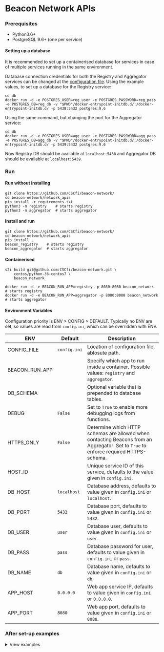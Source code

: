 # Beacon Network APIs
### Prerequisites
* Python3.6+
* PostgreSQL 9.6+ (one per service)



#### Setting up a database
It is recommended to set up a containerised database for services in case of multiple services running in the same environment.

Database connection credentials for both the Registry and Aggregator services can be changed at the [configuration file](/network_apis/config/config.ini). Using the example values, to set up a database for the Registry service:
```
cd db
docker run -d -e POSTGRES_USER=reg_user -e POSTGRES_PASSWORD=reg_pass -e POSTGRES_DB=reg_db -v "$PWD"/docker-entrypoint-initdb.d/:/docker-entrypoint-initdb.d/ -p 5438:5432 postgres:9.6
```

Using the same command, but changing the port for the Aggregator service:
```
cd db
docker run -d -e POSTGRES_USER=agg_user -e POSTGRES_PASSWORD=agg_pass -e POSTGRES_DB=agg_db -v "$PWD"/docker-entrypoint-initdb.d/:/docker-entrypoint-initdb.d/ -p 5439:5432 postgres:9.6
```

Now Registry DB should be available at `localhost:5438` and Aggregator DB should be available at `localhost:5439`.

### Run
#### Run without installing
```
git clone https://github.com/CSCfi/beacon-network/
cd beacon-network/network_apis
pip install -r requirements.txt
python3 -m registry    # starts registry
python3 -m aggregator  # starts aggregator
```
#### Install and run
```
git clone https://github.com/CSCfi/beacon-network/
cd beacon-network/network_apis
pip install .
beacon_registry    # starts registry
beacon_aggregator  # starts aggregator
```
#### Containerised
```
s2i build git@github.com:CSCfi/beacon-network.git \
    centos/python-36-centos7 \
    beacon_network

docker run -d -e BEACON_RUN_APP=registry -p 8080:8080 beacon_network      # starts registry
docker run -d -e BEACON_RUN_APP=aggregator -p 8080:8080 beacon_network    # starts aggregator
```

#### Environment Variables
Configuration priority is ENV > CONFIG > DEFAULT. Typically no ENV are set, so values are read from `config.ini`, which can be overridden with ENV.

| ENV            | Default                                    | Description                                                                                                                          |
|----------------|--------------------------------------------|--------------------------------------------------------------------------------------------------------------------------------------|
| CONFIG_FILE    | `config.ini`                               | Location of configuration file, ablosute path.                                                                                       |
| BEACON_RUN_APP | ` `                                         | Specify which app to run inside a container. Possible values: `registry` and `aggregator`.                                           |
| DB_SCHEMA      | ` `                                         | Optional variable that is prepended to database tables.                                                                              |
| DEBUG          | `False`                                    | Set to `True` to enable more debugging logs from functions.                                               |
| HTTPS_ONLY     | `False`                                    | Determine which HTTP schemas are allowed when contacting Beacons from an Aggregator. Set to `True` to enforce required HTTPS-schema. |
| HOST_ID        | ` `  | Unique service ID of this service, defaults to the value given in `config.ini`.                                                      |
| DB_HOST        | `localhost`  | Database address, defaults to value given in `config.ini` or `localhost`.                                                            |
| DB_PORT        | `5432`  | Database port, defaults to value given in `config.ini` or `5432`.                                                                    |
| DB_USER        | `user`  | Database user, defaults to value given in `config.ini` or `user`.                                                                    |
| DB_PASS        | `pass`  | Database password for user, defaults to value given in `config.ini` or `pass`.                                                       |
| DB_NAME        | `db`  | Database name, defaults to value given in `config.ini` or `db`.                                                                      |
| APP_HOST       | `0.0.0.0` | Web app service IP, defaults to value given in `config.ini` or `0.0.0.0`.                                                            |
| APP_PORT       | `8080` | Web app port, defaults to value given in `config.ini` or `8080`.                                                                     |

### After set-up examples
<details><summary>View examples</summary>
Register a service, on this case, register self at Registry (host's own details). Do the same for Aggregator, e.g. in testing/dev just change port from `3000` to `3001`. Aggregator will contact Registries that have been registered at its database.

```
curl -X POST \
  http://localhost:3000/services \
  -d '{
    "id": "org.ga4gh.registry",
    "name": "ELIXIR Beacon Registry",
    "serviceType": "GA4GHRegistry",
    "serviceUrl": "https://example.org/service",
    "open": true,
    "apiVersion": "0.1",
    "organization": {
        "id": "org.ga4gh",
        "name": "Global Alliance for Genomic Health",
        "description": "Enabling responsible genomic data sharing for the benefit of human health.",
        "address": "Netstreet 100, Internet, Webland",
        "welcomeUrl": "https://ga4gh.org/",
        "contactUrl": "https://ga4gh.org/contactus/",
        "logoUrl": "https://www.ga4gh.org/wp-content/themes/ga4gh-theme/gfx/GA-logo-footer.png",
        "info": {
            "agenda": "Global Health",
            "affiliation": "The World"
        }
    },
    "description": "Beacon Registry service for ELIXIR node",
    "version": "1.0.0",
    "publicKey": "string",
    "welcomeUrl": "https://example.org/home",
    "alternativeUrl": "https://example.org/internal"
}'

# RESPONSE:
Service has been registered. Service key for updating and deleting registration, keep it safe: {SECRET_KEY}
```
`POST /services` returns a service key that the registrar should keep safe for updating and deleting the service details.

Updating service details, in this case, changing service id and name. The service key should be given in the `Beacon-Service-Key` header.
```
curl -X PUT \
  http://localhost:3000/services/org.ga4gh.registry \
  -H 'Beacon-Service-Key: {SECRET_KEY}' \
  -d '{
    "id": "org.ga4gh.registry-new",
    "name": "ELIXIR Central Registry",
    "serviceType": "GA4GHRegistry",
    "serviceUrl": "https://example.org/service",
    "open": true,
    "apiVersion": "0.1",
    "organization": {
        "id": "org.ga4gh",
        "name": "Global Alliance for Genomic Health",
        "description": "Enabling responsible genomic data sharing for the benefit of human health.",
        "address": "Netstreet 100, Internet, Webland",
        "welcomeUrl": "https://ga4gh.org/",
        "contactUrl": "https://ga4gh.org/contactus/",
        "logoUrl": "https://www.ga4gh.org/wp-content/themes/ga4gh-theme/gfx/GA-logo-footer.png",
        "info": {
            "agenda": "Global Health",
            "affiliation": "The World"
        }
    },
    "description": "Beacon Registry service for ELIXIR node",
    "version": "1.0.0",
    "publicKey": "string",
    "welcomeUrl": "https://example.org/home",
    "alternativeUrl": "https://example.org/internal"
}'
```

Get Registry's information.
```
curl -X GET \
  http://localhost:3000/info \
```

Register a Beacon to Registry
```
curl -X POST \
  http://localhost:3000/services \
  -d '{
    "id": "org.ga4gh.beacon",
    "name": "ELIXIR Beacon",
    "serviceType": "GA4GHBeacon",
    "serviceUrl": "https://example.org/service",
    "open": true,
    "apiVersion": "1.0.0",
    "organization": {
        "id": "org.ga4gh",
        "name": "Global Alliance for Genomic Health",
        "description": "Enabling responsible genomic data sharing for the benefit of human health.",
        "address": "Netstreet 100, Internet, Webland",
        "welcomeUrl": "https://ga4gh.org/",
        "contactUrl": "https://ga4gh.org/contactus/",
        "logoUrl": "https://www.ga4gh.org/wp-content/themes/ga4gh-theme/gfx/GA-logo-footer.png",
        "info": {
            "agenda": "Global Health",
            "affiliation": "The World"
        }
    },
    "description": "Beacon service for ELIXIR node",
    "version": "1.0.0",
    "publicKey": "string",
    "welcomeUrl": "https://example.org/home",
    "alternativeUrl": "https://example.org/internal"
}'
```

Get Aggregator's registered services information. This should return Registries that the Aggregator uses.
```
curl -X GET \
  http://localhost:3001/services \
```

Querying an Aggregator makes the Aggregator query a Registry for Beacon services, which are returned to the Aggregator for querying.

Make a synchronous http query to Aggregator's registered services.
```
curl -X GET \
  'http://localhost:3001/query?assemblyId=GRCh38&referenceName=1&start=1000&referenceBases=A&alternateBases=T' \
```

Make an asynchronous websocket query to Aggregator's registered services (requires a websocket client).
Websocket connection requires following headers: `Connection: Upgrade` and `Upgrade: Websocket`. Secure websocket `wss` protocol should always be used.

An example websocket client is available at [dev/wsclient.py](dev/wsclient.py). Run websocket client with:
```
python wsclient.py
```

Websocket connection can also be tested with a JS client, e.g. [snippet from Beacon UI](https://github.com/CSCfi/beacon-network/blob/master/ui/ui/view/view.js#L115-L144).

For more examples and endpoints see the [API Specification](https://editor.swagger.io/?url=https://gist.githubusercontent.com/teemukataja/b583bd9c6c57afa9a04024f070c79a5b/raw/1b1eef9a8a538fd64f713a6ab3e562b382381ccd/beacon-network-specification-0_1.yml).
</details>
